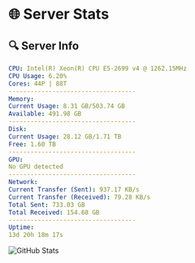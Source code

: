 # 🌐 Server Stats
## 🔍 Server Info
```yaml
CPU: Intel(R) Xeon(R) CPU E5-2699 v4 @ 1262.15MHz
CPU Usage: 6.20%
Cores: 44P | 88T
-----------------------------------
Memory:
Current Usage: 8.31 GB/503.74 GB
Available: 491.98 GB
-----------------------------------
Disk:
Current Usage: 28.12 GB/1.71 TB
Free: 1.60 TB
-----------------------------------
GPU:
No GPU detected
-----------------------------------
Network:
Current Transfer (Sent): 937.17 KB/s
Current Transfer (Received): 79.28 KB/s
Total Sent: 733.03 GB
Total Received: 154.68 GB
-----------------------------------
Uptime:
13d 20h 18m 17s
```
![GitHub Stats](https://img.shields.io/badge/Updated-2025-05-03_13:27:05-blue)